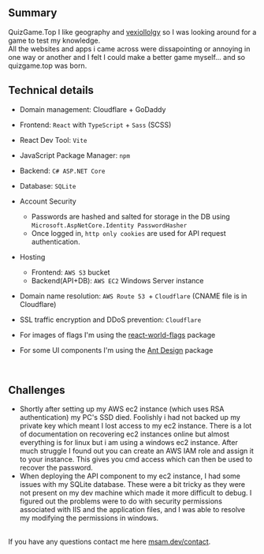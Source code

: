 ## Summary
QuizGame.Top
I like geography and [vexiollolgy](https://en.wikipedia.org/wiki/Vexillology) so I was looking around for a game to test my knowledge.  
All the websites and apps i came across were dissapointing or annoying in one way or another and I felt I could make a better game myself... and so quizgame.top was born.   

## Technical details
- Domain management: Cloudflare + GoDaddy
- Frontend: `React` with `TypeScript` + `Sass` (SCSS)
- React Dev Tool: `Vite`
- JavaScript Package Manager: `npm`
- Backend: `C# ASP.NET Core`  
- Database: `SQLite`
- Account Security
	- Passwords are hashed and salted for storage in the DB using `Microsoft.AspNetCore.Identity PasswordHasher`
	- Once logged in, `http only cookies` are used for API request authentication. 	 
- Hosting 
	- Frontend: `AWS S3` bucket
	- Backend(API+DB): `AWS EC2` Windows Server instance
- Domain name resolution: `AWS Route 53 `+ `Cloudflare` (CNAME file is in Cloudflare)
- SSL traffic encryption and DDoS prevention: `Cloudflare`

- For images of flags I'm using the [react-world-flags](https://www.npmjs.com/package/react-world-flags) package
- For some UI components I'm using the [Ant Design](https://ant.design/) package

  &nbsp;    

## Challenges 
- Shortly after setting up my AWS ec2 instance (which uses RSA authentication) my PC's SSD died. Foolishly i had not backed up my private key which meant I lost access to my ec2 instance. There is a lot of documentation on recovering ec2 instances online but almost everything is for linux but i am using a windows ec2 instance. After much struggle I found out you can create an AWS IAM role and assign it to your instance. This gives you cmd access which can then be used to recover the password.  
- When deploying the API component to my ec2 instance, I had some issues with my SQLite database. These were a bit tricky as they were not present on my dev machine which made it more difficult to debug. I figured out the problems were to do with security permissions associated with IIS and the application files, and I was able to resolve my modifying the permissions in windows.   
  &nbsp;    

If you have any questions contact me here [msam.dev/contact](https://msam.dev/contact).
  &nbsp;    


